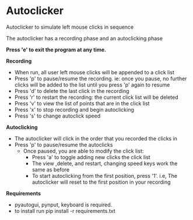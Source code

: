 # Autoclicker 
Autoclicker to simulate left mouse clicks in sequence

The autoclicker has a recording phase and an autoclicking phase

**Press 'e' to exit the program at any time.**

**Recording**
* When run, all user left mouse clicks will be appended to a click list 
* Press 'p' to pause/resume the recording. ie:
once you pause, no further clicks will be added to the list until you press 'p' again to resume
* Press 'd' to delete the last click in the recording
* Press 'r' to restart the recording: the current click list will be deleted
* Press 'v' to view the list of points that are in the click list
* Press 'x' to stop recording and begin autoclicking
* Press 's' to change autoclick speed

**Autoclicking**

* The autoclicker will click in the order that you recorded the clicks in
* Press 'p' to pause/resume the autoclicks 
  * Once paused, you are able to modify the click list:
    * Press 'a' to toggle adding new clicks the click list 
    * The view ,delete, and restart, changing speed keys work the same as before
    * To start autoclicking from the first position, press '1'. i.e, The autoclicker will reset to the first position in your recording 

**Requirements**
* pyautogui, pynput, keyboard is required. 
* to install run pip install -r requirements.txt
